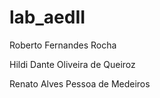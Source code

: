 # lab_aedII
Roberto Fernandes Rocha

Hildi Dante Oliveira de Queiroz

Renato Alves Pessoa de Medeiros 